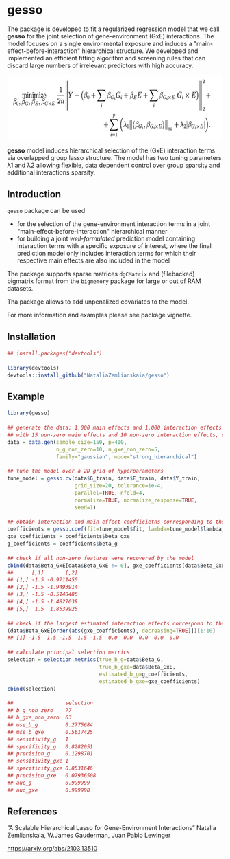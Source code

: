 # gesso

The package is developed to fit a regularized regression model that we call **gesso** for the joint selection of gene-environment (GxE) interactions. The model focuses on a single environmental exposure and induces a "main-effect-before-interaction" hierarchical structure. We developed and implemented an efficient fitting algorithm and screening rules that can discard large numbers of irrelevant predictors with high accuracy.

<img src="./man/figures/gesso_model.png" width="652" height="150.4">

**gesso** model induces hierarchical selection of the (GxE) interaction terms via overlapped group lasso structure. The model has two tuning parameters λ1 and λ2 allowing flexible, data dependent control over group sparsity and additional interactions sparsity.

## Introduction
`gesso` package can be used

 * for the selection of the gene-environment interaction terms in a joint "main-effect-before-interaction" hierarchical manner
 * for building a joint *well-formulated* prediction model containing interaction terms with a specific exposure of interest, where the final prediction model only includes interaction terms for which their respective main effects are also included in the model
 
The package supports sparse matrices `dgCMatrix` and (filebacked) bigmatrix format from the `bigmemory` package for large or out of RAM datasets. 

Tha package allows to add unpenalized covariates to the model.

For more information and examples please see package vignette.

## Installation
```R
## install.packages("devtools")

library(devtools)
devtools::install_github("NataliaZemlianskaia/gesso")
```
## Example
```R
library(gesso)

## generate the data: 1,000 main effects and 1,000 interaction effects 
## with 15 non-zero main effects and 10 non-zero interaction effects, sample size equal to 200
data = data.gen(sample_size=150, p=400, 
                n_g_non_zero=10, n_gxe_non_zero=5, 
                family="gaussian", mode="strong_hierarchical")

## tune the model over a 2D grid of hyperparameters   
tune_model = gesso.cv(data$G_train, data$E_train, data$Y_train, 
                      grid_size=20, tolerance=1e-4,
                      parallel=TRUE, nfold=4,
                      normalize=TRUE, normalize_response=TRUE,
                      seed=1)

## obtain interaction and main effect coefficietns corresponding to the best model
coefficients = gesso.coef(fit=tune_model$fit, lambda=tune_model$lambda_min)
gxe_coefficients = coefficients$beta_gxe                      
g_coefficients = coefficients$beta_g    

## check if all non-zero features were recovered by the model
cbind(data$Beta_GxE[data$Beta_GxE != 0], gxe_coefficients[data$Beta_GxE != 0])
##      [,1]       [,2]
## [1,] -1.5 -0.9711450
## [2,] -1.5 -1.9493914
## [3,] -1.5 -0.5148486
## [4,] -1.5 -1.4827039
## [5,]  1.5  1.8539925

## check if the largest estimated interaction effects correspond to the true non-zero coefficients
(data$Beta_GxE[order(abs(gxe_coefficients), decreasing=TRUE)])[1:10]
## [1] -1.5  1.5 -1.5  1.5 -1.5  0.0  0.0  0.0  0.0  0.0

## calculate principal selection metrics
selection = selection.metrics(true_b_g=data$Beta_G, 
                              true_b_gxe=data$Beta_GxE, 
                              estimated_b_g=g_coefficients,
                              estimated_b_gxe=gxe_coefficients)
cbind(selection)

##                 selection 
## b_g_non_zero    77        
## b_gxe_non_zero  63        
## mse_b_g         0.2775684 
## mse_b_gxe       0.5617425 
## sensitivity_g   1         
## specificity_g   0.8282051 
## precision_g     0.1298701 
## sensitivity_gxe 1         
## specificity_gxe 0.8531646 
## precision_gxe   0.07936508
## auc_g           0.999999  
## auc_gxe         0.999998  
```
## References

”A Scalable Hierarchical Lasso for Gene-Environment Interactions” Natalia Zemlianskaia, W.James Gauderman, Juan Pablo Lewinger

https://arxiv.org/abs/2103.13510